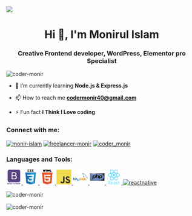 <img src="https://media-exp3.licdn.com/dms/image/C4E16AQFPLr59KorRAA/profile-displaybackgroundimage-shrink_200_800/0/1623862906963?e=1629331200&v=beta&t=NWhejl4RhsXUmem6oe-iYUJqmIeX9xyghPDIuHMSDTI" >
<h1 align="center">Hi 👋, I'm Monirul Islam</h1>
<h3 align="center">Creative Frontend developer, WordPress, Elementor pro Specialist</h3>

<p align="left"> <img src="https://komarev.com/ghpvc/?username=coder-monir&label=Profile%20views&color=0e75b6&style=flat" alt="coder-monir" /> </p>

- 🌱 I’m currently learning **Node.js & Express.js**

- 📫 How to reach me **codermonir40@gmail.com**

- ⚡ Fun fact **I Think I Love coding**

<h3 align="left">Connect with me:</h3>
<p align="left">
<a href="https://linkedin.com/in/monir-islam" target="blank"><img align="center" src="https://raw.githubusercontent.com/rahuldkjain/github-profile-readme-generator/master/src/images/icons/Social/linked-in-alt.svg" alt="monir-islam" height="30" width="40" /></a>
<a href="https://stackoverflow.com/users/freelancer-monir" target="blank"><img align="center" src="https://raw.githubusercontent.com/rahuldkjain/github-profile-readme-generator/master/src/images/icons/Social/stack-overflow.svg" alt="freelancer-monir" height="30" width="40" /></a>
<a href="https://instagram.com/coder_monir" target="blank"><img align="center" src="https://raw.githubusercontent.com/rahuldkjain/github-profile-readme-generator/master/src/images/icons/Social/instagram.svg" alt="coder_monir" height="30" width="40" /></a>
</p>

<h3 align="left">Languages and Tools:</h3>
<p align="left"> <a href="https://getbootstrap.com" target="_blank"> <img src="https://raw.githubusercontent.com/devicons/devicon/master/icons/bootstrap/bootstrap-plain-wordmark.svg" alt="bootstrap" width="40" height="40"/> </a> <a href="https://www.w3schools.com/css/" target="_blank"> <img src="https://raw.githubusercontent.com/devicons/devicon/master/icons/css3/css3-original-wordmark.svg" alt="css3" width="40" height="40"/> </a> <a href="https://www.w3.org/html/" target="_blank"> <img src="https://raw.githubusercontent.com/devicons/devicon/master/icons/html5/html5-original-wordmark.svg" alt="html5" width="40" height="40"/> </a> <a href="https://developer.mozilla.org/en-US/docs/Web/JavaScript" target="_blank"> <img src="https://raw.githubusercontent.com/devicons/devicon/master/icons/javascript/javascript-original.svg" alt="javascript" width="40" height="40"/> </a> <a href="https://www.mysql.com/" target="_blank"> <img src="https://raw.githubusercontent.com/devicons/devicon/master/icons/mysql/mysql-original-wordmark.svg" alt="mysql" width="40" height="40"/> </a> <a href="https://www.php.net" target="_blank"> <img src="https://raw.githubusercontent.com/devicons/devicon/master/icons/php/php-original.svg" alt="php" width="40" height="40"/> </a> <a href="https://reactjs.org/" target="_blank"> <img src="https://raw.githubusercontent.com/devicons/devicon/master/icons/react/react-original-wordmark.svg" alt="react" width="40" height="40"/> </a> <a href="https://reactnative.dev/" target="_blank"> <img src="https://reactnative.dev/img/header_logo.svg" alt="reactnative" width="40" height="40"/> </a> </p>

<p><img align="center" src="https://github-readme-stats.vercel.app/api/top-langs?username=coder-monir&show_icons=true&locale=en&layout=compact" alt="coder-monir" /></p>

<p><img align="center" src="https://github-readme-streak-stats.herokuapp.com/?user=coder-monir&" alt="coder-monir" /></p>
